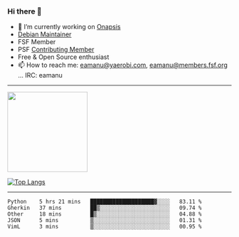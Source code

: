 ### Hi there 👋


- 🔭 I’m currently working on [Onapsis](http://onapsis.com)
- [Debian Maintainer](https://qa.debian.org/developer.php?login=eamanu%40yaerobi.com)
- FSF Member
- PSF [Contributing Member](https://www.python.org/psf/membership/#what-membership-classes-are-there)
- Free & Open Source enthusiast 
- 📫 How to reach me: eamanu@yaerobi.com, eamanu@members.fsf.org ... IRC: eamanu

---

<img height="180em" src="https://github-readme-stats.vercel.app/api?theme=dark&username=eamanu&show_icons=true&hide_border=true&&count_private=true&include_all_commits=true" />

[![Top Langs](https://github-readme-stats.vercel.app/api/top-langs/?theme=dark&username=eamanu&layout=compact)](https://github.com/anuraghazra/github-readme-stats)

---

<!--START_SECTION:waka-->
```text
Python    5 hrs 21 mins   ████████████████████▓░░░░   83.11 % 
Gherkin   37 mins         ██▒░░░░░░░░░░░░░░░░░░░░░░   09.74 % 
Other     18 mins         █▒░░░░░░░░░░░░░░░░░░░░░░░   04.88 % 
JSON      5 mins          ▒░░░░░░░░░░░░░░░░░░░░░░░░   01.31 % 
VimL      3 mins          ▒░░░░░░░░░░░░░░░░░░░░░░░░   00.95 % 
```
<!--END_SECTION:waka-->

